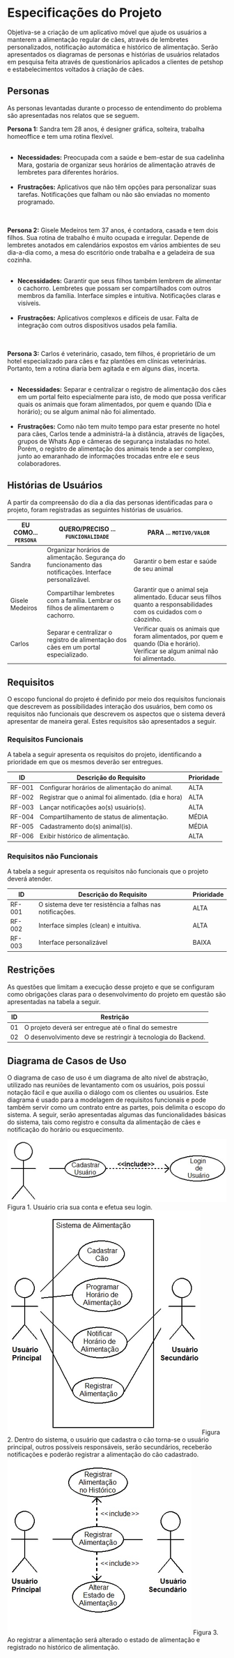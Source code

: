 # Especificações do Projeto

Objetiva-se a criação de um aplicativo móvel que ajude os usuários a manterem a alimentação regular de cães, através de lembretes personalizados, notificação automática e histórico de alimentação. Serão apresentados os diagramas de personas e histórias de usuários relatados em pesquisa feita através de questionários aplicados a clientes de petshop e estabelecimentos voltados à criação de cães.

## Personas

As personas levantadas durante o processo de entendimento do problema são apresentadas nos relatos que se seguem.

**Persona 1:** Sandra tem 28 anos, é designer gráfica, solteira, trabalha homeoffice e tem uma rotina flexível. <br><br>
* **Necessidades:** Preocupada com a saúde e bem-estar de sua cadelinha Mara, gostaria de organizar seus horários de alimentação através de lembretes para diferentes horários. <br><br>
* **Frustrações:** Aplicativos que não têm opções para personalizar suas tarefas. Notificações que falham ou não são enviadas no momento programado. <br><br><br>

**Persona 2:** Gisele Medeiros tem 37 anos, é contadora, casada e tem dois filhos. Sua rotina de trabalho é muito ocupada e irregular. Depende de lembretes anotados em calendários expostos em vários ambientes de seu dia-a-dia como, a mesa do escritório onde trabalha e a geladeira de sua cozinha. <br><br>
* **Necessidades:** Garantir que seus filhos também lembrem de alimentar o cachorro. Lembretes que possam ser compartilhados com outros membros da família. Interface simples e intuitiva. Notificações claras e visíveis. <br><br>
* **Frustrações:** Aplicativos complexos e difíceis de usar. Falta de integração com outros dispositivos usados pela família. <br><br><br>

**Persona 3:** Carlos é veterinário, casado, tem filhos, é proprietário de um hotel especializado para cães e faz plantões em clínicas veterinárias. Portanto, tem a rotina diaria bem agitada e em alguns dias, incerta.<br><br>
* **Necessidades:** Separar e centralizar o registro de alimentação dos cães em um portal feito especialmente para isto, de modo que possa verificar quais os animais que foram alimentados, por quem e quando (Dia e horário); ou se algum animal não foi alimentado.<br><br>
* **Frustrações:** Como não tem muito tempo para estar presente no hotel para cães, Carlos tende a administrá-la à distância, através de ligações, grupos de Whats App e câmeras de segurança instaladas no hotel. Porém, o registro de alimentação dos animais tende a ser complexo, junto ao emaranhado de informações trocadas entre ele e seus colaboradores.



## Histórias de Usuários

A partir da compreensão do dia a dia das personas identificadas para o projeto, foram registradas as seguintes histórias de usuários.

|EU COMO... `PERSONA`| QUERO/PRECISO ... `FUNCIONALIDADE`   |PARA ... `MOTIVO/VALOR`                 |
|--------------------|--------------------------------------|----------------------------------------|
| Sandra | Organizar horários de alimentação. Segurança do funcionamento das notificações. Interface personalizável. | Garantir o bem estar e saúde de seu animal |
| Gisele Medeiros |Compartilhar lembretes com a família. Lembrar os filhos de alimentarem o cachorro. | Garantir que o animal seja alimentado. Educar seus filhos quanto a responsabilidades com os cuidados com o cãozinho. |
| Carlos | Separar e centralizar o registro de alimentação dos cães em um portal  especializado. |  Verificar quais os animais que foram alimentados, por quem e quando (Dia e horário). Verificar se algum animal não foi alimentado. |

## Requisitos

O escopo funcional do projeto é definido por meio dos requisitos funcionais que descrevem as possibilidades interação dos usuários, bem como os requisitos não funcionais que descrevem os aspectos que o sistema deverá apresentar de maneira geral. Estes requisitos são apresentados a seguir. 

### Requisitos Funcionais

A tabela a seguir apresenta os requisitos do projeto, identificando a prioridade em que os mesmos deverão ser entregues.

|  ID  |              Descrição do Requisito               | Prioridade |
|------|---------------------------------------------------|------------|
|RF-001|Configurar horários de alimentação do animal.      |    ALTA    |
|RF-002|Registrar que o animal foi alimentado. (dia e hora)|    ALTA    |
|RF-003|Lançar notificações ao(s) usuário(s).              |    ALTA    |
|RF-004|Compartilhamento de status de alimentação.         |    MÉDIA   |
|RF-005|Cadastramento do(s) animal(is).                    |    MÉDIA   |
|RF-006|Exibir histórico de alimentação.                   |    ALTA    |

### Requisitos não Funcionais

A tabela a seguir apresenta os requisitos não funcionais que o projeto deverá atender.

|**ID**|               **Descrição do Requisito**                |Prioridade |
|------|---------------------------------------------------------|-----------|
|RF-001|O sistema deve ter resistência a falhas nas notificações.|   ALTA    |
|RF-002|Interface simples (clean) e intuitiva.                   |   ALTA    |
|RF-003|Interface personalizável                                 |  BAIXA    |

## Restrições

As questões que limitam a execução desse projeto e que se configuram como obrigações claras para o desenvolvimento do projeto em questão são apresentadas na tabela a seguir.

|ID|                         Restrição                            |
|--|--------------------------------------------------------------|
|01| O projeto deverá ser entregue até o final do semestre        |
|02| O desenvolvimento deve se restringir à tecnologia do Backend.|

## Diagrama de Casos de Uso

O diagrama de caso de uso é um diagrama de alto nível de abstração, utilizado nas reuniões de levantamento com os usuários, pois possui notação fácil e que auxilia o diálogo com os clientes ou usuários. Este diagrama é usado para a modelagem de requisitos funcionais e pode também servir como um contrato entre as partes, pois delimita o escopo do sistema.
A seguir, serão apresentadas algumas das funcionalidades básicas do sistema, tais como registro e consulta da alimentação de cães e notificação do horário ou esquecimento.

<img src="img/Casos de Uso - 001.jpg" >
Figura 1. Usuário cria sua conta e efetua seu login.


<img src="img/Casos de Uso - 002.jpg" >
Figura 2. Dentro do sistema, o usuário que cadastra o cão torna-se o usuário principal,
outros possíveis responsáveis, serão secundários, receberão notificações e poderão registrar
a alimentação do cão cadastrado.


<img src="img/Casos de Uso - 003.jpg" >
Figura 3. Ao registrar a alimentação será alterado o estado de alimentação
e registrado no histórico de alimentação.
